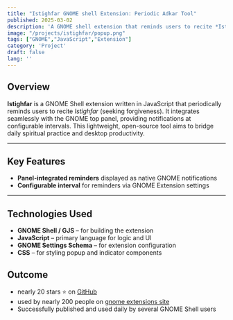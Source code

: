 ```yaml
---
title: "Istighfar GNOME shell Extension: Periodic Adkar Tool"
published: 2025-03-02
description: 'A GNOME shell extension that reminds users to recite *Istighfar* at regular intervals, built with JavaScript and leveraging GNOME native UI.'
image: "/projects/istighfar/popup.png" 
tags: ["GNOME","JavaScript","Extension"]
category: 'Project'
draft: false 
lang: ''
---
```


## Overview

**Istighfar** is a GNOME Shell extension written in JavaScript that periodically reminds users to recite *Istighfar* (seeking forgiveness). It integrates seamlessly with the GNOME top panel, providing notifications at configurable intervals. This lightweight, open-source tool aims to bridge daily spiritual practice and desktop productivity.

---

## Key Features

- **Panel-integrated reminders** displayed as native GNOME notifications  
- **Configurable interval** for reminders via GNOME Extension settings  
---

## Technologies Used

- **GNOME Shell / GJS** – for building the extension  
- **JavaScript** – primary language for logic and UI  
- **GNOME Settings Schema** – for extension configuration  
- **CSS** – for styling popup and indicator components



## Outcome

- nearly 20 stars ⭐ on [GitHub](https://github.com/L4z3x/Istighfar-gnome-extension)  
- used by nearly 200 people on [gnome extensions site](https://extensions.gnome.org/extension/7902/istighfar/)
- Successfully published and used daily by several GNOME Shell users  
